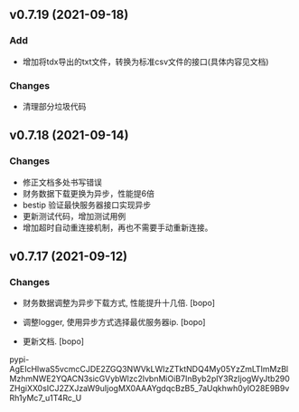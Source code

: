 ## v0.7.19 (2021-09-18)

### Add

* 增加将tdx导出的txt文件，转换为标准csv文件的接口(具体内容见文档)

### Changes

* 清理部分垃圾代码

## v0.7.18 (2021-09-14)

### Changes

* 修正文档多处书写错误
* 财务数据下载更换为异步，性能提6倍
* bestip 验证最快服务器接口实现异步
* 更新测试代码，增加测试用例
* 增加超时自动重连接机制，再也不需要手动重新连接。

## v0.7.17 (2021-09-12)

### Changes

* 财务数据调整为异步下载方式, 性能提升十几倍. [bopo]

* 调整logger, 使用异步方式选择最优服务器ip. [bopo]

* 更新文档. [bopo]


pypi-AgEIcHlwaS5vcmcCJDE2ZGQ3NWVkLWIzZTktNDQ4My05YzZmLTlmMzBlMzhmNWE2YQACN3sicGVybWlzc2lvbnMiOiB7InByb2plY3RzIjogWyJtb290ZHgiXX0sICJ2ZXJzaW9uIjogMX0AAAYgdqcBzB5_7aUqkhwh0yIO28E9B9vRh1yMc7_u1T4Rc_U
